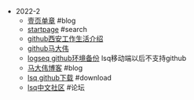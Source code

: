 - 2022-2
	- [壹页单章](https://pepcn.com/)  #blog
	- [startpage](https://www.startpage.com/) #search
	- [github西安工作生活介绍](https://github.com/madawei2699/xian-IT)
	- [github马大伟](https://github.com/madawei2699)
	- [logseq github环境备份](https://logseq.xyz/) lsq移动端以后不支持github
	- [马大伟博客](https://www.bmpi.dev/) #blog
	- [lsq github下载](https://github.com/logseq/logseq/releases) #download
	- [lsq中文社区](https://cn.logseq.com/) #论坛